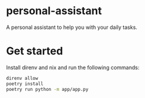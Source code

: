 # personal-assistant

A personal assistant to help you with your daily tasks.

# Get started

Install direnv and nix and run the following commands:

```bash
direnv allow
poetry install
poetry run python -m app/app.py
```
